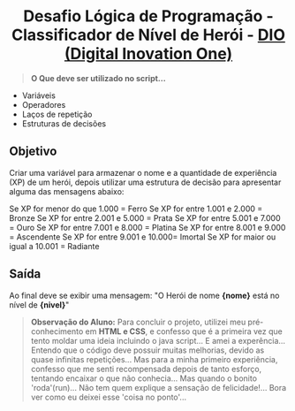 <div align="right"><img src="./assets/prints/icon_dio_single.png" alt=""></div>
<h1 align="center">Desafio Lógica de Programação - Classificador de Nível de Herói - <a href="https://dio.me/"> DIO (Digital Inovation One)</a></h1>

> **O Que deve ser utilizado no script...**



- Variáveis
- Operadores
- Laços de repetição
- Estruturas de decisões

## Objetivo

Criar uma variável para armazenar o nome e a quantidade de experiência (XP) de um herói, depois utilizar uma estrutura de decisão para apresentar alguma das mensagens abaixo:

Se XP for menor do que 1.000 = Ferro
Se XP for entre 1.001 e 2.000 = Bronze
Se XP for entre 2.001 e 5.000 = Prata
Se XP for entre 5.001 e 7.000 = Ouro
Se XP for entre 7.001 e 8.000 = Platina
Se XP for entre 8.001 e 9.000 = Ascendente
Se XP for entre 9.001 e 10.000= Imortal
Se XP for maior ou igual a 10.001 = Radiante

## Saída

Ao final deve se exibir uma mensagem:
"O Herói de nome **{nome}** está no nível de **{nivel}**"

>**Observação do Aluno:**
Para concluir o projeto, utilizei meu pré-conhecimento em **HTML e CSS**, e confesso que é a primeira vez que tento moldar uma ideia incluindo o java script... E amei a experência... Entendo que o código deve possuir muitas melhorias, devido as quase infinitas repetições... Mas para a minha primeiro experiência, confesso que me senti recompensada depois de tanto esforço, tentando encaixar o que não conhecia... Mas quando o bonito 'roda'(run)... Não tem quem explique a sensação de felicidade!... 
Bora ver como eu deixei esse 'coisa no ponto'... 

<div align="center" src="../prints-do-projeto/desafio_finalzado.jpeg" alt="foto da home do projeto finalizado">